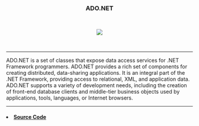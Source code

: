 <h3><p align="center"> ADO.NET</p></h3></br>
<p align="center"><img src="http://csharpcorner.mindcrackerinc.netdna-cdn.com/UploadFile/puranindia/what-is-ado-net/Images/arctitecture.gif"></p></br>
<hr/>
ADO.NET is a set of classes that expose data access services for .NET Framework programmers. ADO.NET provides a rich set of components for creating distributed, data-sharing applications. It is an integral part of the .NET Framework, providing access to relational, XML, and application data. ADO.NET supports a variety of development needs, including the creation of front-end database clients and middle-tier business objects used by applications, tools, languages, or Internet browsers.
<hr/>
<h4><li> <a href="https://github.com/VanHakobyan/ADO.NETProjects/tree/master/SimpleConsApp">Source Code</a></h4>

